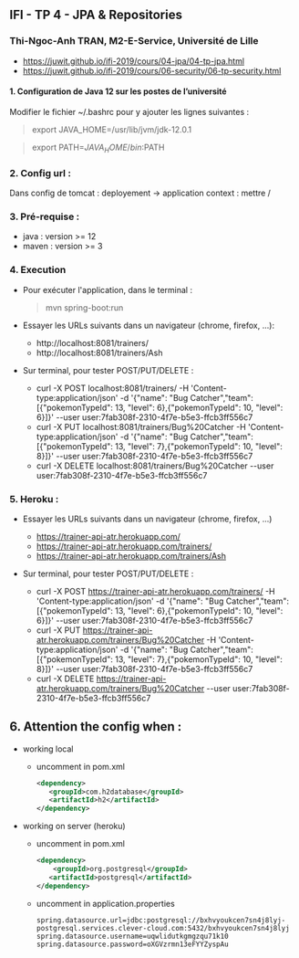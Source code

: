 ## IFI - TP 4 - JPA & Repositories

### Thi-Ngoc-Anh TRAN, M2-E-Service, Université de Lille

- https://juwit.github.io/ifi-2019/cours/04-jpa/04-tp-jpa.html
- https://juwit.github.io/ifi-2019/cours/06-security/06-tp-security.html

#### 1. Configuration de Java 12 sur les postes de l’université
Modifier le fichier ~/.bashrc pour y ajouter les lignes suivantes :

> export JAVA_HOME=/usr/lib/jvm/jdk-12.0.1

> export PATH=$JAVA_HOME/bin:$PATH

### 2. Config url :
Dans config de tomcat : deployement -> application context : mettre /


### 3. Pré-requise : 
- java : version >= 12
- maven : version >= 3

### 4. Execution
- Pour exécuter l'application, dans le terminal :

    > mvn spring-boot:run

- Essayer les URLs suivants dans un navigateur (chrome, firefox, ...):
    + http://localhost:8081/trainers/ 
    + http://localhost:8081/trainers/Ash

- Sur terminal, pour tester POST/PUT/DELETE : 
    + curl -X POST localhost:8081/trainers/ -H 'Content-type:application/json' -d '{"name": "Bug Catcher","team": [{"pokemonTypeId": 13, "level": 6},{"pokemonTypeId": 10, "level": 6}]}' --user user:7fab308f-2310-4f7e-b5e3-ffcb3ff556c7
    + curl -X PUT localhost:8081/trainers/Bug%20Catcher -H 'Content-type:application/json' -d '{"name": "Bug Catcher","team": [{"pokemonTypeId": 13, "level": 7},{"pokemonTypeId": 10, "level": 8}]}' --user user:7fab308f-2310-4f7e-b5e3-ffcb3ff556c7
    + curl -X DELETE localhost:8081/trainers/Bug%20Catcher --user user:7fab308f-2310-4f7e-b5e3-ffcb3ff556c7

### 5. Heroku :
- Essayer les URLs suivants dans un navigateur (chrome, firefox, ...)
    + https://trainer-api-atr.herokuapp.com/
    + https://trainer-api-atr.herokuapp.com/trainers/
    + https://trainer-api-atr.herokuapp.com/trainers/Ash
    
- Sur terminal, pour tester POST/PUT/DELETE :
    + curl -X POST https://trainer-api-atr.herokuapp.com/trainers/ -H 'Content-type:application/json' -d '{"name": "Bug Catcher","team": [{"pokemonTypeId": 13, "level": 6},{"pokemonTypeId": 10, "level": 6}]}' --user user:7fab308f-2310-4f7e-b5e3-ffcb3ff556c7
    + curl -X PUT https://trainer-api-atr.herokuapp.com/trainers/Bug%20Catcher -H 'Content-type:application/json' -d '{"name": "Bug Catcher","team": [{"pokemonTypeId": 13, "level": 7},{"pokemonTypeId": 10, "level": 8}]}' --user user:7fab308f-2310-4f7e-b5e3-ffcb3ff556c7
    + curl -X DELETE https://trainer-api-atr.herokuapp.com/trainers/Bug%20Catcher --user user:7fab308f-2310-4f7e-b5e3-ffcb3ff556c7

## 6. Attention the config when :
- working local
    -  uncomment in pom.xml
        ```xml
        <dependency>
           <groupId>com.h2database</groupId>
           <artifactId>h2</artifactId>
        </dependency>
        ```  
     
- working on server (heroku)
    -  uncomment in pom.xml
        ```xml
        <dependency>
            <groupId>org.postgresql</groupId>
           <artifactId>postgresql</artifactId>
        </dependency>
        ```
    - uncomment in application.properties
        ```properties
        spring.datasource.url=jdbc:postgresql://bxhvyoukcen7sn4j8lyj-postgresql.services.clever-cloud.com:5432/bxhvyoukcen7sn4j8lyj
        spring.datasource.username=uqwlidutkgmgzqu71k10
        spring.datasource.password=oXGVzrmn13eFYYZyspAu
        ```
